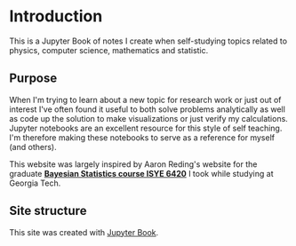 # Introduction
This is a Jupyter Book of notes I create when self-studying topics related to physics, computer science, mathematics and statistic. 

## Purpose

When I'm trying to learn about a new topic for research work or just out of interest I've often found it useful to both solve problems analytically as well as code up the solution to make visualizations or just verify my calculations. Jupyter notebooks are an excellent resource for this style of self teaching. I'm therefore making these notebooks to serve as a reference for myself (and others).

This website was largely inspired by Aaron Reding's website for the graduate [**Bayesian Statistics course ISYE 6420**](https://areding.github.io/6420-pymc/intro.html) I took while studying at Georgia Tech.

## Site structure
This site was created with [Jupyter Book](https://jupyterbook.org/en/stable/intro.html).
